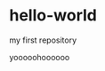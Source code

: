 # hello-world
my first repository
<html>
  <head>
    <title>
      Hiiiii
    </title>
  </head>
  <body>
    <p>
      yooooohoooooo
    </p>
  </body>
</html>  
